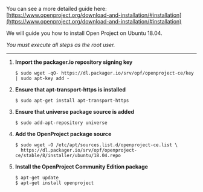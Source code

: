 You can see a more detailed guide here: [https://www.openproject.org/download-and-installation/#installation](https://www.openproject.org/download-and-installation/#installation)

We will guide you how to install Open Project on Ubuntu 18.04.

*You must execute all steps as the root user.*

---

1. **Import the packager.io repository signing key**

   ```shell
   $ sudo wget -qO- https://dl.packager.io/srv/opf/openproject-ce/key | sudo apt-key add -
   ```

2. **Ensure that apt-transport-https is installed**

   ```shell
   $ sudo apt-get install apt-transport-https
   ```

3. **Ensure that universe package source is added**

   ```shell
   $ sudo add-apt-repository universe
   ```

4. **Add the OpenProject package source**

   ```shell
   $ sudo wget -O /etc/apt/sources.list.d/openproject-ce.list \
     https://dl.packager.io/srv/opf/openproject-ce/stable/8/installer/ubuntu/18.04.repo
   ```

5. **Install the OpenProject Community Edition package**

   ```shell
   $ apt-get update
   $ apt-get install openproject
   ```

